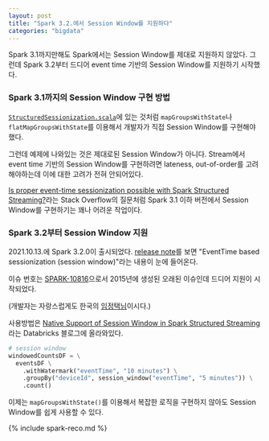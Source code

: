 ```yaml
---
layout: post
title: "Spark 3.2.에서 Session Window를 지원하다"
categories: "bigdata"
---
```


Spark 3.1까지만해도 Spark에서는 Session Window를 제대로 지원하지 않았다. 그런데 Spark 3.2부터 드디어 event time 기반의 Session Window를 지원하기 시작했다.

### Spark 3.1까지의 Session Window 구현 방법

[`StructuredSessionization.scala`](https://github.com/apache/spark/blob/branch-3.1/examples/src/main/scala/org/apache/spark/examples/sql/streaming/StructuredSessionization.scala)에 있는 것처럼 `mapGroupsWithState`나 `flatMapGroupsWithState`를 이용해서 개발자가 직접 Session Window를 구현해야했다.

그런데 예제에 나와있는 것은 제대로된 Session Window가 아니다. Stream에서 event time 기반의 Session Window를 구현하려면 lateness, out-of-order를 고려해야하는데 이에 대한 고려가 전혀 안되어있다.

[Is proper event-time sessionization possible with Spark Structured Streaming?](https://stackoverflow.com/q/51810460/2930152)라는 Stack Overflow의 질문처럼 Spark 3.1 이하 버전에서 Session Window를 구현하기는 꽤나 어려운 작업이다.

### Spark 3.2부터 Session Window 지원

2021.10.13.에 Spark 3.2.0이 출시되었다. [release note](https://spark.apache.org/releases/spark-release-3-2-0.html)를 보면 "EventTime based sessionization (session window)"라는 내용이 눈에 들어온다.

이슈 번호는 [SPARK-10816](https://issues.apache.org/jira/browse/SPARK-10816)으로서 2015년에 생성된 오래된 이슈인데 드디어 지원이 시작되었다.

(개발자는 자랑스럽게도 한국의 [임정택님](https://www.linkedin.com/in/heartsavior/?originalSubdomain=kr)이시다.)

사용방법은 [Native Support of Session Window in Spark Structured Streaming](https://databricks.com/blog/2021/10/12/native-support-of-session-window-in-spark-structured-streaming.html)라는 Databricks 블로그에 올라와있다.

```python
# session window
windowedCountsDF = \
  eventsDF \
    .withWatermark("eventTime", "10 minutes") \
    .groupBy("deviceId", session_window("eventTime", "5 minutes")) \
    .count()
```

이제는 `mapGroupsWithState()`를 이용해서 복잡한 로직을 구현하지 않아도 Session Window를 쉽게 사용할 수 있다.

{% include spark-reco.md %}
